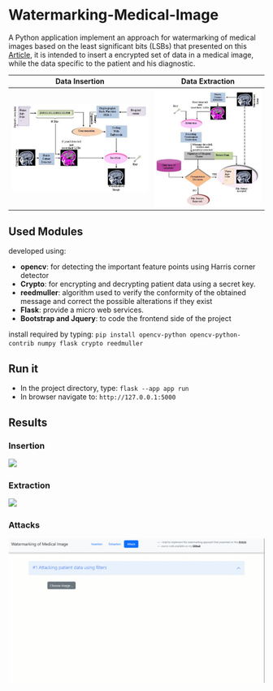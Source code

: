 # Watermarking-Medical-Image
A Python application implement an approach for watermarking of medical images 
based on the least significant bits (LSBs) that presented on this [Article](https://www.researchgate.net/publication/236166546_A_Watermarking_of_Medical_Image_Method_Based_LSB), 
it is intended to insert a encrypted set of data in a medical image, 
while the data specific to the patient and his diagnostic.


| Data Insertion  | Data Extraction |
| ------------- | ------------- |
| ![](https://github.com/DEVLOKER/Watermarking-Medical-Image/blob/main/screenshots/INSERT.jpg)  | ![](https://github.com/DEVLOKER/Watermarking-Medical-Image/blob/main/screenshots/EXTRACT.jpg)  |


## Used Modules

developed using:
- **opencv**: for detecting the important feature points using Harris corner detector
- **Crypto**: for encrypting and decrypting patient data using a secret key.
- **reedmuller**: algorithm used to verify the conformity of the obtained message and correct the possible alterations if they exist
- **Flask**: provide a micro web services.
- **Bootstrap and Jquery**: to code the frontend side of the project

install required by typing:
`pip install opencv-python opencv-python-contrib numpy flask crypto reedmuller`

<!--
[![Python](https://img.shields.io/badge/Python-FFD43B?style=for-the-badge&logo=python&logoColor=blue)]()
[![FLASK](https://img.shields.io/badge/Flask-000000?style=for-the-badge&logo=flask&logoColor=white)]()
[![OpenCV](https://img.shields.io/badge/opencv-%23white.svg?style=for-the-badge&logo=opencv&logoColor=white)]()
[![HTML5](https://img.shields.io/badge/html5-%23E34F26.svg?style=for-the-badge&logo=html5&logoColor=white)]()
[![CSS](https://img.shields.io/badge/CSS3-1572B6?style=for-the-badge&logo=css3&logoColor=white)]()
[![Bootstrap](https://img.shields.io/badge/bootstrap-%238511FA.svg?style=for-the-badge&logo=bootstrap&logoColor=white)]()
[![Jquery](https://img.shields.io/badge/jQuery-0769AD?style=for-the-badge&logo=jquery&logoColor=white)]()
-->

## Run it
- In the project directory, type: `flask --app app run`
- In browser navigate to: `http://127.0.0.1:5000`

## Results

### Insertion
![](https://github.com/DEVLOKER/Watermarking-Medical-Image/blob/main/screenshots/insertion.gif)

### Extraction
![](https://github.com/DEVLOKER/Watermarking-Medical-Image/blob/main/screenshots/extraction.gif)

### Attacks
![](https://github.com/DEVLOKER/Watermarking-Medical-Image/blob/main/screenshots/attack.gif)

